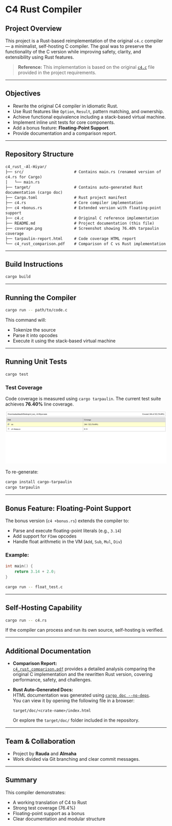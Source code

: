 # C4 Rust Compiler

## Project Overview

This project is a Rust-based reimplementation of the original `c4.c` compiler — a minimalist, self-hosting C compiler. The goal was to preserve the functionality of the C version while improving safety, clarity, and extensibility using Rust features.

> **Reference:** This implementation is based on the original [`c4.c`](./c4.c) file provided in the project requirements.

---

## Objectives

- Rewrite the original C4 compiler in idiomatic Rust.
- Use Rust features like `Option`, `Result`, pattern matching, and ownership.
- Achieve functional equivalence including a stack-based virtual machine.
- Implement inline unit tests for core components.
- Add a bonus feature: **Floating‑Point Support**.
- Provide documentation and a comparison report.

---

## Repository Structure

```
c4_rust_-Al-Hiyar/
├── src/                      # Contains main.rs (renamed version of c4.rs for Cargo)
│   └── main.rs
├── target/                   # Contains auto-generated Rust documentation (cargo doc)
├── Cargo.toml                # Rust project manifest
├── c4.rs                     # Core compiler implementation
├── c4 +bonus.rs              # Extended version with floating-point support
├── c4.c                      # Original C reference implementation
├── README.md                 # Project documentation (this file)
├── coverage.png              # Screenshot showing 76.40% tarpaulin coverage
├── tarpaulin-report.html     # Code coverage HTML report
└── c4_rust_comparison.pdf    # Comparison of C vs Rust implementation
```

---

## Build Instructions

```bash
cargo build
```

---

## Running the Compiler

```bash
cargo run -- path/to/code.c
```

This command will:
- Tokenize the source
- Parse it into opcodes
- Execute it using the stack-based virtual machine

---

## Running Unit Tests

```bash
cargo test
```

### Test Coverage

Code coverage is measured using `cargo tarpaulin`. The current test suite achieves **76.40%** line coverage.

![Code Coverage](./coverage.png)

To re-generate:

```bash
cargo install cargo-tarpaulin
cargo tarpaulin
```

---

## Bonus Feature: Floating‑Point Support

The bonus version (`c4 +bonus.rs`) extends the compiler to:
- Parse and execute floating-point literals (e.g., `3.14`)
- Add support for `FImm` opcodes
- Handle float arithmetic in the VM (`Add`, `Sub`, `Mul`, `Div`)

### Example:

```c
int main() {
    return 3.14 + 2.0;
}
```

```bash
cargo run -- float_test.c
```

---

## Self-Hosting Capability

```bash
cargo run -- c4.rs
```

If the compiler can process and run its own source, self-hosting is verified.

---

## Additional Documentation

- **Comparison Report:**  
  [`c4_rust_comparison.pdf`](./c4_rust_comparison.pdf) provides a detailed analysis comparing the original C implementation and the rewritten Rust version, covering performance, safety, and challenges.

- **Rust Auto-Generated Docs:**  
  HTML documentation was generated using [`cargo doc --no-deps`](https://doc.rust-lang.org/cargo/commands/cargo-doc.html).  
  You can view it by opening the following file in a browser:

  ```
  target/doc/<crate-name>/index.html
  ```

  Or explore the `target/doc/` folder included in the repository.

---

## Team & Collaboration

- Project by **Rauda** and **Almaha**
- Work divided via Git branching and clear commit messages. 

---

## Summary

This compiler demonstrates:
- A working translation of C4 to Rust
- Strong test coverage (76.4%)
- Floating-point support as a bonus
- Clear documentation and modular structure
